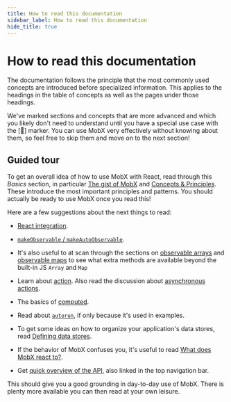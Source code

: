 ```yaml
---
title: How to read this documentation
sidebar_label: How to read this documentation
hide_title: true
---
```


<script async type="text/javascript" src="//cdn.carbonads.com/carbon.js?serve=CEBD4KQ7&placement=mobxjsorg" id="_carbonads_js"></script>

# How to read this documentation

The documentation follows the principle that the most commonly used concepts are
introduced before specialized information. This applies to the headings in the table
of concepts as well as the pages under those headings.

We've marked sections and concepts that are more advanced and which you likely don't need to understand until you have a special use case with the [🚀] marker. You can use MobX very effectively without knowing about them, so feel free to skip them and move on to the next section!

## Guided tour

To get an overall idea of how to use MobX with React, read through this _Basics_ section, in particular [The gist of MobX](overview.md) and [Concepts & Principles](concepts.md). These introduce the most important principles and patterns. You should actually be ready to use MobX once you read this!

Here are a few suggestions about the next things to read:

-   [React integration](../react/react-integration.md).

-   [`makeObservable` / `makeAutoObservable`](../refguide/observable.md).

-   It's also useful to at scan through the sections on [observable arrays](../refguide/array.md) and [observable maps](../refguide/map.md) to see what extra methods are available beyond the built-in JS `Array` and `Map`

-   Learn about [action](../refguide/action.md). Also read the discussion about [asynchronous actions](../best/actions.md).

-   The basics of [computed](../refguide/computed.md).

-   Read about [`autorun`](../refguide/autorun.md), if only because it's used in examples.

-   To get some ideas on how to organize your application's data stores, read [Defining data stores](../best/store.md).

-   If the behavior of MobX confuses you, it's useful to read [What does MobX react to?](../best/what-does-mobx-react-to.md).

-   Get [quick overview of the API](../refguide/api.md), also linked in the top navigation bar.

This should give you a good grounding in day-to-day use of MobX. There is plenty more available you can then read at your own leisure.
